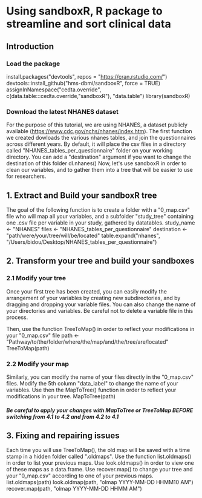 
# Using sandboxR, R package to streamline and sort clinical data

## Introduction
### Load the package
install.packages("devtools", repos = "https://cran.rstudio.com/")
devtools::install_github("hms-dbmi/sandboxR", force = TRUE)
assignInNamespace("cedta.override", c(data.table:::cedta.override,"sandboxR"), "data.table")
library(sandboxR)
### Download the latest NHANES dataset
For the purpose of this tutorial, we are using NHANES, a dataset publicly available (https://www.cdc.gov/nchs/nhanes/index.htm). The first function we created dowloads the various nhanes tables, and join the questionnaires across different years. By default, it will place the csv files in a directory called "NHANES_tables_per_questionnaire" folder on your working directory. You can add a "destination" argument if you want to change the destination of this folder
dl.nhanes()
Now, let's use sandboxR in order to clean our variables, and to gather them into a tree that will be easier to use for researchers.

## 1. Extract and Build your sandboxR tree
The goal of the following function is to create a folder with a "0_map.csv" file who will map all your variables, and a subfolder "study_tree" containing one .csv file per variable in your study, gathered by datatables.
study_name <- "NHANES"
files <- "NHANES_tables_per_questionnaire"
destination <- "path/were/your/tree/will/be/located"
table.expand("nhanes", "/Users/bidou/Desktop/NHANES_tables_per_questionnaire")
## 2. Transform your tree and build your sandboxes
### 2.1 Modify your tree
Once your first tree has been created,  you can easily modify the arrangement of your variables by creating new subdirectories, and by dragging and dropping your variable files. You can also change the name of your directories and variables. Be careful not to delete a variable file in this process.

Then, use the function TreeToMap() in order to reflect your modifications in your "0_map.csv" file
path <- "Pathway/to/the/folder/where/the/map/and/the/tree/are/located"
TreeToMap(path)
### 2.2 Modify your map
Similarly, you can modify the name of your files directly in the "0_map.csv" files. Modify the 5th column "data_label" to change the name of your variables. Use then the MapToTree() function in order to reflect your modifications in your tree.
MapToTree(path)
##### Be careful to apply your changes with MapToTree or TreeToMap BEFORE switching from 4.1 to 4.2 and from 4.2 to 4.1
## 3. Fixing and repairing issues
Each time you will use TreeToMap(), the old map will be saved with a time stamp in a hidden folder called ".oldmaps". Use the function list.oldmaps() in order to list your previous maps. Use look.oldmaps() in order to view one of these maps as a data.frame. Use recover.map() to change your tree and your "0_map.csv" according to one of your previous maps.
list.oldmaps(path)
look.oldmap(path, "olmap YYYY-MM-DD HHMM10 AM")
recover.map(path, "olmap YYYY-MM-DD HHMM AM")